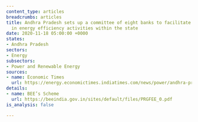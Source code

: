 ```yaml
---
content_type: articles
breadcrumbs: articles
title: Andhra Pradesh sets up a committee of eight banks to facilitate investments
  in energy efficiency activities within the state
date: 2020-11-18 05:00:00 +0000
states:
- Andhra Pradesh
sectors:
- Energy
subsectors:
- Power and Renewable Energy
sources:
- name: Economic Times
  url: https://energy.economictimes.indiatimes.com/news/power/andhra-pradesh-panel-set-up-to-aid-energy-efficiency-projects/79240492
details:
- name: BEE’s Scheme
  url: https://beeindia.gov.in/sites/default/files/PRGFEE_0.pdf
is_analysis: false

---
```

